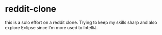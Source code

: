 # reddit-clone
this is a solo effort on a reddit clone.  Trying to keep my skills sharp and also explore Eclipse since I'm more used to IntelliJ.
